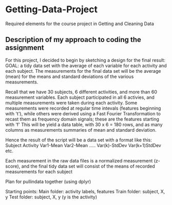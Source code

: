 # Getting-Data-Project
Required elements for the course project in Getting and Cleaning Data

## Description of my approach to coding the assignment
For this project, I decided to begin by sketching a design for the final result: 
GOAL: a tidy data set with the average of each variable for each activity and each subject.
The measurements for the final data set will be the average (mean) for the means and standard deviations of 
the various measurements. 

Recall that we have 30 subjects, 6 different activities, and more than 60 measurement variables.  Each subject
participated in all 6 activies, and multiple measurements were taken during each activity. Some measurements
were recorded at regular time intevals (features beginning with 't'), while others were derived using a Fast Fourier 
Transformation to recast them as frequency domain signals; these are the features starting with 'f'
This will be yield a data table, with 30 x 6  = 180 rows, and as many columns as measurements summaries of mean and 
standard deviation. 

Hence the result of the script will be a data set with a format like this:
   Subject   Activity   Var1-Mean    Var2-Mean ..... Var(k)-StdDev  Var(k+1)StdDev etc. 
   
Each measurement in the raw data files is a normalized measurement (z-score), and the final tidy data set 
will consist of the means of recorded measurements for each subject 


Plan for pullindata together (using dplyr)

Starting points:
Main folder:  activity labels, features
Train folder: subject, X, y
Test folder:  subject, X, y (y is the activity)
